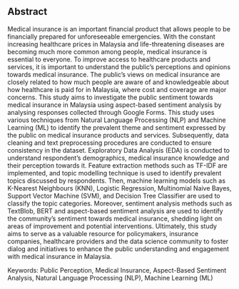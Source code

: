 ## **Abstract**


Medical insurance is an important financial product that allows people to be financially prepared for unforeseeable emergencies. With the constant increasing healthcare prices in Malaysia and life-threatening diseases are becoming much more common among people, medical insurance is essential to everyone. To improve access to healthcare products and services, it is important to understand the public’s perceptions and opinions towards medical insurance. The public’s views on medical insurance are closely related to how much people are aware of and knowledgeable about how healthcare is paid for in Malaysia, where cost and coverage are major concerns. This study aims to investigate the public sentiment towards medical insurance in Malaysia using aspect-based sentiment analysis by analysing responses collected through Google Forms. This study uses various techniques from Natural Language Processing (NLP) and Machine Learning (ML) to identify the prevalent theme and sentiment expressed by the public on medical insurance products and services. Subsequently, data cleaning and text preprocessing procedures are conducted to ensure consistency in the dataset. Exploratory Data Analysis (EDA) is conducted to understand respondent’s demographics, medical insurance knowledge and their perception towards it. Feature extraction methods such as TF-IDF are implemented, and topic modelling technique is used to identify prevalent topics discussed by respondents. Then, machine learning models such as K-Nearest Neighbours (KNN), Logistic Regression, Multinomial Naive Bayes, Support Vector Machine (SVM), and Decision Tree Classifier are used to classify the topic categories. Moreover, sentiment analysis methods such as TextBlob, BERT and aspect-based sentiment analysis are used to identify the community’s sentiment towards medical insurance, shedding light on areas of improvement and potential interventions. Ultimately, this study aims to serve as a valuable resource for policymakers, insurance companies, healthcare providers and the data science community to foster dialog and initiatives to enhance the public understanding and engagement with medical insurance in Malaysia.


Keywords: 	Public Perception, Medical Insurance, Aspect-Based Sentiment Analysis,
Natural Language Processing (NLP), Machine Learning (ML)
